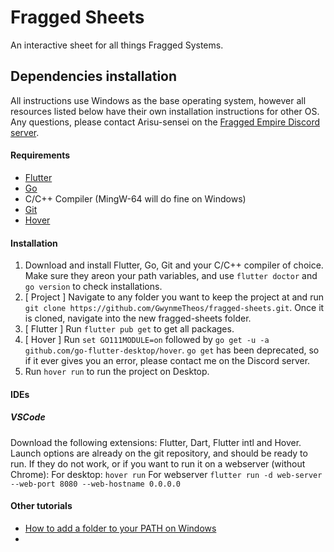 # Fragged Sheets
An interactive sheet for all things Fragged Systems.

## Dependencies installation

All instructions use Windows as the base operating system, however all resources listed below have their own installation instructions for other OS. Any questions, please contact Arisu-sensei on the [Fragged Empire Discord server](https://discord.com/invite/Z6Erwyc).

#### Requirements
- [Flutter](https://flutter.dev/docs/get-started/install)
- [Go](https://golang.org/dl/)
- C/C++ Compiler (MingW-64 will do fine on Windows)
- [Git](https://git-scm.com/)
- [Hover](https://github.com/go-flutter-desktop/hover)

#### Installation

1) Download and install Flutter, Go, Git and your C/C++ compiler of choice. Make sure they areon your path variables, and use `flutter doctor` and `go version` to check installations.
2) [ Project ] Navigate to any folder you want to keep the project at and run `git clone https://github.com/GwynmeTheos/fragged-sheets.git`. Once it is cloned, navigate into the new fragged-sheets folder.
3) [ Flutter ] Run `flutter pub get` to get all packages.
4) [ Hover ] Run `set GO111MODULE=on` followed by `go get -u -a github.com/go-flutter-desktop/hover`. `go get` has been deprecated, so if it ever gives you an error, please contact me on the Discord server.
5) Run `hover run` to run the project on Desktop.

#### IDEs

##### VSCode
Download the following extensions: Flutter, Dart, Flutter intl and Hover.
Launch options are already on the git repository, and should be ready to run. If they do not work, or if you want to run it on a webserver (without Chrome):
For desktop: `hover run`
For webserver `flutter run -d web-server --web-port 8080 --web-hostname 0.0.0.0`

#### Other tutorials

- [How to add a folder to your PATH on Windows](https://docs.microsoft.com/en-us/previous-versions/office/developer/sharepoint-2010/ee537574(v=office.14))
- 
